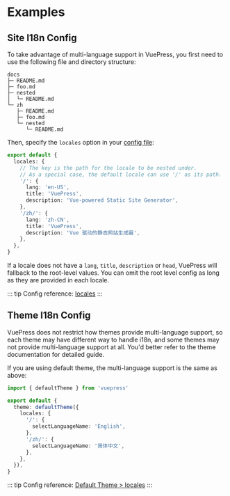 # Examples



## Site I18n Config

To take advantage of multi-language support in VuePress, you first need to use the following file and directory structure:

```
docs
├─ README.md
├─ foo.md
├─ nested
│  └─ README.md
└─ zh
   ├─ README.md
   ├─ foo.md
   └─ nested
      └─ README.md
```

Then, specify the `locales` option in your [config file](./configuration.md#config-file):

```ts
export default {
  locales: {
    // The key is the path for the locale to be nested under.
    // As a special case, the default locale can use '/' as its path.
    '/': {
      lang: 'en-US',
      title: 'VuePress',
      description: 'Vue-powered Static Site Generator',
    },
    '/zh/': {
      lang: 'zh-CN',
      title: 'VuePress',
      description: 'Vue 驱动的静态网站生成器',
    },
  },
}
```

If a locale does not have a `lang`, `title`, `description` or `head`, VuePress will fallback to the root-level values. You can omit the root level config as long as they are provided in each locale.

::: tip
Config reference: [locales](../reference/config.md#locales)
:::

## Theme I18n Config

VuePress does not restrict how themes provide multi-language support, so each theme may have different way to handle i18n, and some themes may not provide multi-language support at all. You'd better refer to the theme documentation for detailed guide.

If you are using default theme, the multi-language support is the same as above:

```ts
import { defaultTheme } from 'vuepress'

export default {
  theme: defaultTheme({
    locales: {
      '/': {
        selectLanguageName: 'English',
      },
      '/zh/': {
        selectLanguageName: '简体中文',
      },
    },
  }),
}
```

::: tip
Config reference: [Default Theme > locales](../reference/default-theme/config.md#locales)
:::